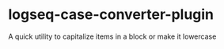 # logseq-case-converter-plugin
 A quick utility to capitalize items in a block or make it lowercase

